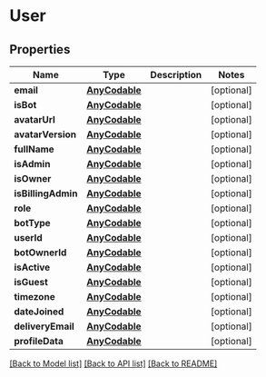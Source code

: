 # User

## Properties
Name | Type | Description | Notes
------------ | ------------- | ------------- | -------------
**email** | [**AnyCodable**](.md) |  | [optional] 
**isBot** | [**AnyCodable**](.md) |  | [optional] 
**avatarUrl** | [**AnyCodable**](.md) |  | [optional] 
**avatarVersion** | [**AnyCodable**](.md) |  | [optional] 
**fullName** | [**AnyCodable**](.md) |  | [optional] 
**isAdmin** | [**AnyCodable**](.md) |  | [optional] 
**isOwner** | [**AnyCodable**](.md) |  | [optional] 
**isBillingAdmin** | [**AnyCodable**](.md) |  | [optional] 
**role** | [**AnyCodable**](.md) |  | [optional] 
**botType** | [**AnyCodable**](.md) |  | [optional] 
**userId** | [**AnyCodable**](.md) |  | [optional] 
**botOwnerId** | [**AnyCodable**](.md) |  | [optional] 
**isActive** | [**AnyCodable**](.md) |  | [optional] 
**isGuest** | [**AnyCodable**](.md) |  | [optional] 
**timezone** | [**AnyCodable**](.md) |  | [optional] 
**dateJoined** | [**AnyCodable**](.md) |  | [optional] 
**deliveryEmail** | [**AnyCodable**](.md) |  | [optional] 
**profileData** | [**AnyCodable**](.md) |  | [optional] 

[[Back to Model list]](../README.md#documentation-for-models) [[Back to API list]](../README.md#documentation-for-api-endpoints) [[Back to README]](../README.md)


